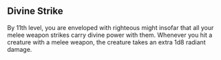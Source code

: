 ## Divine Strike
By 11th level, you are enveloped with righteous might insofar that all your melee weapon strikes carry divine power with them. Whenever you hit a creature with a melee weapon, the creature takes an extra 1d8 radiant damage.
